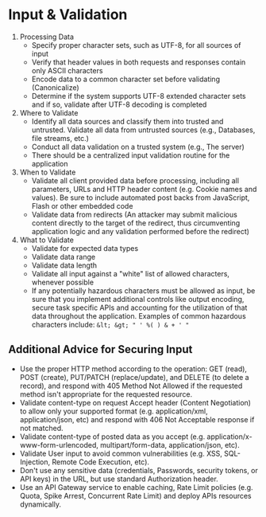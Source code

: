 # Input & Validation

1. Processing Data
    * Specify proper character sets, such as UTF-8, for all sources of input
    * Verify that header values in both requests and responses contain only ASCII characters
    * Encode data to a common character set before validating (Canonicalize)
    * Determine if the system supports UTF-8 extended character sets and if so, validate after UTF-8 decoding is completed
2. Where to Validate
    * Identify all data sources and classify them into trusted and untrusted. Validate all data from untrusted sources (e.g., Databases, file streams, etc.)
    * Conduct all data validation on a trusted system (e.g., The server)
    * There should be a centralized input validation routine for the application
3. When to Validate
    * Validate all client provided data before processing, including all parameters, URLs and HTTP header content (e.g. Cookie names and values). Be sure to include automated post backs from JavaScript, Flash or other embedded code
    * Validate data from redirects (An attacker may submit malicious content directly to the target of the redirect, thus circumventing application logic and any validation performed before the redirect)
4. What to Validate
    * Validate for expected data types
    * Validate data range
    * Validate data length
    * Validate all input against a "white" list of allowed characters, whenever possible
    * If any potentially hazardous characters must be allowed as input, be sure that you implement additional controls like output encoding, secure task specific APIs and accounting for the utilization of that data throughout the application. Examples of common hazardous characters include: `&lt; &gt; " ' %( ) & + ' "`

## Additional Advice for Securing Input

* Use the proper HTTP method according to the operation: GET (read), POST (create), PUT/PATCH (replace/update), and DELETE (to delete a record), and respond with 405 Method Not Allowed if the requested method isn't appropriate for the requested resource.
* Validate content-type on request Accept header (Content Negotiation) to allow only your supported format (e.g. application/xml, application/json, etc) and respond with 406 Not Acceptable response if not matched.
* Validate content-type of posted data as you accept (e.g. application/x-www-form-urlencoded, multipart/form-data, application/json, etc).
* Validate User input to avoid common vulnerabilities (e.g. XSS, SQL-Injection, Remote Code Execution, etc).
* Don't use any sensitive data (credentials, Passwords, security tokens, or API keys) in the URL, but use standard Authorization header.
* Use an API Gateway service to enable caching, Rate Limit policies (e.g. Quota, Spike Arrest, Concurrent Rate Limit) and deploy APIs resources dynamically.
